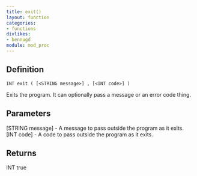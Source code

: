```yaml
---
title: exit()
layout: function
categories:
- functions
divlikes:
- bennugd
module: mod_proc
---
```


## Definition

    INT exit ( [<STRING message>] , [<INT code>] )

Exits the program. It can optionally pass a message or an error code thing.

## Parameters

[STRING message]  - A message to pass outside the program as it exits.
[INT code]  - A code to pass outside the program as it exits.

## Returns

INT true
